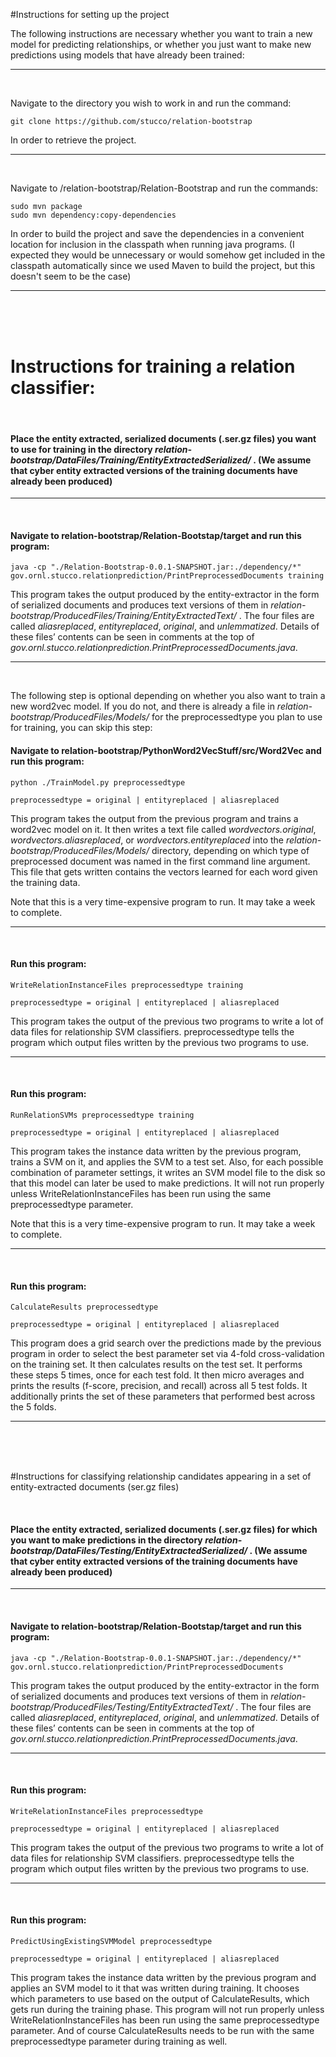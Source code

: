 #Instructions for setting up the project

The following instructions are necessary whether you want to train a new model for predicting relationships, or whether you just want to make new predictions using models that have already been trained:


---

<br>

Navigate to the directory you wish to work in and run the command:

	git clone https://github.com/stucco/relation-bootstrap

In order to retrieve the project.


---

<br>

Navigate to /relation-bootstrap/Relation-Bootstrap and run the commands:

	sudo mvn package
	sudo mvn dependency:copy-dependencies

In order to build the project and save the dependencies in a convenient location for inclusion in the classpath when running java programs.  (I expected they would be unnecessary or would somehow get included in the classpath automatically since we used Maven to build the project, but this doesn't seem to be the case)


---

<br>
<br>
<br>

# Instructions for training a relation classifier:



<br>

#### Place the entity extracted, serialized documents (.ser.gz files) you want to use for training in the directory *relation-bootstrap/DataFiles/Training/EntityExtractedSerialized/* .  (We assume that cyber entity extracted versions of the training documents have already been produced)


---

<br>

#### Navigate to relation-bootstrap/Relation-Bootstap/target and run this program:

	java -cp "./Relation-Bootstrap-0.0.1-SNAPSHOT.jar:./dependency/*" gov.ornl.stucco.relationprediction/PrintPreprocessedDocuments training

This program takes the output produced by the entity-extractor in the form of serialized documents and produces text versions of them in 
*relation-bootstrap/ProducedFiles/Training/EntityExtractedText/* .  The four files are called *aliasreplaced*, *entityreplaced*, *original*, and *unlemmatized*.  Details of these files’ contents can be seen in comments at the top of *gov.ornl.stucco.relationprediction.PrintPreprocessedDocuments.java*.


---

<br>

The following step is optional depending on whether you also want to train a new word2vec model.  If you do not, and there is already a file in *relation-bootstrap/ProducedFiles/Models/* for the preprocessedtype you plan to use for training, you can skip this step:

#### Navigate to relation-bootstrap/PythonWord2VecStuff/src/Word2Vec and run this program:

	python ./TrainModel.py preprocessedtype

	preprocessedtype = original | entityreplaced | aliasreplaced

This program takes the output from the previous program and trains a word2vec model on it.  It then writes a text file called *wordvectors.original*, *wordvectors.aliasreplaced*, or *wordvectors.entityreplaced* into the *relation-bootstrap/ProducedFiles/Models/* directory, depending on which type of preprocessed document was named in the first command line argument.  This file that gets written contains the vectors learned for each word given the training data.

Note that this is a very time-expensive program to run.  It may take a week to complete.


---

<br>

#### Run this program:

	WriteRelationInstanceFiles preprocessedtype training

	preprocessedtype = original | entityreplaced | aliasreplaced

This program takes the output of the previous two programs to write a lot of data files for relationship SVM classifiers.  preprocessedtype tells the program which output files written by the previous two programs to use.


---

<br>

#### Run this program:

	RunRelationSVMs preprocessedtype training

	preprocessedtype = original | entityreplaced | aliasreplaced

This program takes the instance data written by the previous program, trains a SVM on it, and applies the SVM to a test set.  Also, for each possible combination of parameter settings, it writes an SVM model file to the disk so that this model can later be used to make predictions.  It will not run properly unless WriteRelationInstanceFiles has been run using the same preprocessedtype parameter.
 
Note that this is a very time-expensive program to run.  It may take a week to complete.


---

<br>

#### Run this program:

	CalculateResults preprocessedtype

	preprocessedtype = original | entityreplaced | aliasreplaced

This program does a grid search over the predictions made by the previous program in order to select the best parameter set via 4-fold cross-validation on the training set.  It then calculates results on the test set.  It performs these steps 5 times, once for each test fold.  It then micro averages and prints the results (f-score, precision, and recall) across all 5 test folds.  It additionally prints the set of these parameters that performed best across the 5 folds.  


---

<br>
<br>
<br>



#Instructions for classifying relationship candidates appearing in a set of entity-extracted documents (ser.gz files)


<br>

#### Place the entity extracted, serialized documents (.ser.gz files) for which you want to make predictions in the directory *relation-bootstrap/DataFiles/Testing/EntityExtractedSerialized/* .  (We assume that cyber entity extracted versions of the training documents have already been produced)


---

<br>

#### Navigate to relation-bootstrap/Relation-Bootstap/target and run this program:

	java -cp "./Relation-Bootstrap-0.0.1-SNAPSHOT.jar:./dependency/*" gov.ornl.stucco.relationprediction/PrintPreprocessedDocuments

This program takes the output produced by the entity-extractor in the form of serialized documents and produces text versions of them in 
*relation-bootstrap/ProducedFiles/Testing/EntityExtractedText/* .  The four files are called *aliasreplaced*, *entityreplaced*, *original*, and *unlemmatized*.  Details of these files’ contents can be seen in comments at the top of *gov.ornl.stucco.relationprediction.PrintPreprocessedDocuments.java*.


---

<br>

#### Run this program:

	WriteRelationInstanceFiles preprocessedtype

	preprocessedtype = original | entityreplaced | aliasreplaced

This program takes the output of the previous two programs to write a lot of data files for relationship SVM classifiers.  preprocessedtype tells the program which output files written by the previous two programs to use.


---

<br>

#### Run this program:

	PredictUsingExistingSVMModel preprocessedtype

	preprocessedtype = original | entityreplaced | aliasreplaced

This program takes the instance data written by the previous program and applies an SVM model to it that was written during training.  It chooses which parameters to use based on the output of CalculateResults, which gets run during the training phase.  This program will not run properly unless WriteRelationInstanceFiles has been run using the same preprocessedtype parameter.  And of course CalculateResults needs to be run with the same preprocessedtype parameter during training as well.
 




